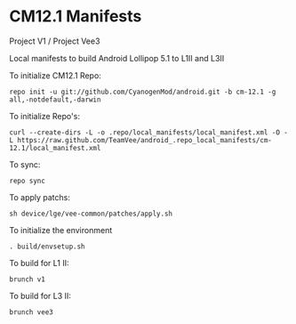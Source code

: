 CM12.1 Manifests
========================

Project V1 / Project Vee3

Local manifests to build Android Lollipop 5.1 to L1II and L3II

To initialize CM12.1 Repo:

    repo init -u git://github.com/CyanogenMod/android.git -b cm-12.1 -g all,-notdefault,-darwin

To initialize Repo's:

    curl --create-dirs -L -o .repo/local_manifests/local_manifest.xml -O -L https://raw.github.com/TeamVee/android_.repo_local_manifests/cm-12.1/local_manifest.xml

To sync:

    repo sync

To apply patchs:

    sh device/lge/vee-common/patches/apply.sh

To initialize the environment

    . build/envsetup.sh

To build for L1 II:

    brunch v1

To build for L3 II:

    brunch vee3
